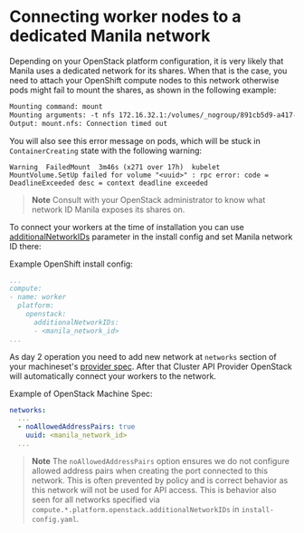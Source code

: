 # Connecting worker nodes to a dedicated Manila network

Depending on your OpenStack platform configuration, it is very likely that Manila uses a dedicated network for its shares. When that is the case, you need to attach your OpenShift compute nodes to this network otherwise pods might fail to mount the shares, as shown in the following example:

```txt
Mounting command: mount
Mounting arguments: -t nfs 172.16.32.1:/volumes/_nogroup/891cb5d9-a417-43a5-9d1c-5b160a16e7be /var/lib/kubelet/pods/c36e7573-853a-44f9-99bd-0de630edb3b9/volumes/kubernetes.io~csi/pvc-6b632043-2580-4ada-a634-ae696db4b96c/mount
Output: mount.nfs: Connection timed out
```

You will also see this error message on pods, which will be stuck in
`ContainerCreating` state with the following warning:

```
Warning  FailedMount  3m46s (x271 over 17h)  kubelet  MountVolume.SetUp failed for volume "<uuid>" : rpc error: code = DeadlineExceeded desc = context deadline exceeded
```

> **Note**
> Consult with your OpenStack administrator to know what network ID Manila exposes its shares on.

To connect your workers at the time of installation you can use [additionalNetworkIDs](https://github.com/openshift/installer/blob/master/docs/user/openstack/customization.md#additional-networks) parameter in the install config and set Manila network ID there:

Example OpenShift install config:

```yaml
...
compute:
- name: worker
  platform:
    openstack:
      additionalNetworkIDs:
      - <manila_network_id>
...
```

As day 2 operation you need to add new network at `networks` section of your machineset's [provider spec](https://github.com/openshift/installer/blob/master/docs/user/openstack/README.md#defining-a-machineset-that-uses-multiple-networks).
After that Cluster API Provider OpenStack will automatically connect your workers to the network.

Example of OpenStack Machine Spec:

```yaml
networks:
  ...
  - noAllowedAddressPairs: true
    uuid: <manila_network_id>
  ...
```

> **Note**
> The `noAllowedAddressPairs` option ensures we do not configure allowed address
> pairs when creating the port connected to this network. This is often
> prevented by policy and is correct behavior as this network will not be used
> for API access. This is behavior also seen for all networks specified via
> `compute.*.platform.openstack.additionalNetworkIDs` in
> `install-config.yaml`.
